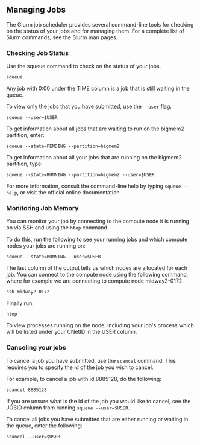 ## Managing Jobs
The Glurm job scheduler provides several command-line tools for checking on the status of your jobs and for managing them. For a complete list of Slurm commands, see the Slurm man pages.

### Checking Job Status
Use the squeue command to check on the status of your jobs.

```
squeue
```
Any job with 0:00 under the TIME column is a job that is still waiting in the queue.

To view only the jobs that you have submitted, use the ```--user``` flag.
```
squeue --user=$USER
```

To get information about all jobs that are waiting to run on the bigmem2 partition, enter:
```
squeue --state=PENDING --partition=bigmem2
```

To get information about all your jobs that are running on the bigmem2 partition, type:
```
squeue --state=RUNNING --partition=bigmem2 --user=$USER
```

For more information, consult the command-line help by typing ```squeue --help```, or visit the official online documentation.

### Monitoring Job Memory
You can monitor your job by connecting to the compute node it is running on via SSH and using the ```htop``` command.

To do this, run the following to see your running jobs and which compute nodes your jobs are running on:
```
squeue --state=RUNNING --user=$USER 
```
The last column of the output tells us which nodes are allocated for each job. You can connect to the compute node using the following command, where for example we are connecting to compute node midway2-0172.
```
ssh midway2-0172
```
Finally run:
```
htop
``` 
To view processes running on the node, including your job's process which will be listed under your CNetID in the USER column.

### Canceling your jobs
To cancel a job you have submitted, use the ```scancel``` command. This requires you to specify the id of the job you wish to cancel. 

For example, to cancel a job with id 8885128, do the following:
```
scancel 8885128
```
If you are unsure what is the id of the job you would like to cancel, see the JOBID column from running ```squeue --user=$USER```.

To cancel all jobs you have submitted that are either running or waiting in the queue, enter the following:
```
scancel --user=$USER
```
